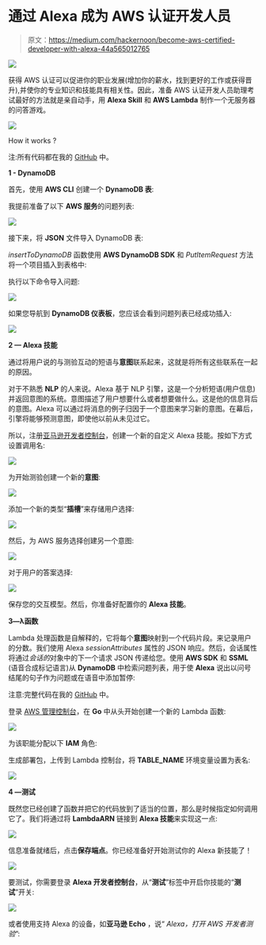 # 通过 Alexa 成为 AWS 认证开发人员

> 原文：<https://medium.com/hackernoon/become-aws-certified-developer-with-alexa-44a565012765>

![](img/f3777be474904b2870ce0ba48e8ab4ba.png)

获得 AWS 认证可以促进你的职业发展(增加你的薪水，找到更好的工作或获得晋升),并使你的专业知识和技能具有相关性。因此，准备 AWS 认证开发人员助理考试最好的方法就是亲自动手，用 **Alexa Skill** 和 **AWS Lambda** 制作一个无服务器的问答游戏。

![](img/25abb0771f5f4b4f445fd3f8b7d0d568.png)

How it works ?

注:所有代码都在我的 [GitHub](https://github.com/mlabouardy/alexa-aws-cda) 中。

**1 - DynamoDB**

首先，使用 **AWS CLI** 创建一个 **DynamoDB 表**:

我提前准备了以下 **AWS 服务**的问题列表:

![](img/43797873b9ec458df53ac4ffa65677f2.png)

接下来，将 **JSON** 文件导入 DynamoDB 表:

*insertToDynamoDB* 函数使用 **AWS DynamoDB SDK** 和 *PutItemRequest* 方法将一个项目插入到表格中:

执行以下命令导入问题:

![](img/74d5e0d3ccd1798c94ba5d1e5b13393f.png)

如果您导航到 **DynamoDB 仪表板**，您应该会看到问题列表已经成功插入:

![](img/b14cc1dab25999a30502b601f02c9f28.png)

**2 — Alexa 技能**

通过将用户说的与测验互动的短语与**意图**联系起来，这就是将所有这些联系在一起的原因。

对于不熟悉 **NLP** 的人来说。Alexa 基于 NLP 引擎，这是一个分析短语(用户信息)并返回意图的系统。意图描述了用户想要什么或者想要做什么。这是他的信息背后的意图。Alexa 可以通过将消息的例子归因于一个意图来学习新的意图。在幕后，引擎将能够预测意图，即使他以前从未见过它。

所以，注册[亚马逊开发者控制台](https://developer.amazon.com/)，创建一个新的自定义 Alexa 技能。按如下方式设置调用名:

![](img/5063747043f8ec92b47b453f5bbc199e.png)

为开始测验创建一个新的**意图**:

![](img/91498921679390f1f44f99448ecd9b13.png)

添加一个新的类型“**插槽**”来存储用户选择:

![](img/e59f86d6fa1ab5999d1c6682d94fcd76.png)

然后，为 AWS 服务选择创建另一个意图:

![](img/c50781524955361316521c39b8c35f9a.png)

对于用户的答案选择:

![](img/3ff43c9ef6897deac3fcb17ab957720b.png)

保存您的交互模型。然后，你准备好配置你的 **Alexa 技能**。

**3—λ函数**

Lambda 处理函数是自解释的，它将每个**意图**映射到一个代码片段。来记录用户的分数。我们使用 Alexa *sessionAttributes* 属性的 JSON 响应。然后，会话属性将通过*会话的*对象中的下一个请求 JSON 传递给您。使用 **AWS SDK** 和 **SSML** (语音合成标记语言)从 **DynamoDB** 中检索问题列表，用于使 **Alexa** 说出以问号结尾的句子作为问题或在语音中添加暂停:

注意:完整代码在我的 [GitHub](https://github.com/mlabouardy/alexa-aws-cda) 中。

登录 [AWS 管理控制台](https://console.aws.amazon.com/console/home)，在 **Go** 中从头开始创建一个新的 Lambda 函数:

![](img/e653525ad5f26fedae53c4fd11194905.png)

为该职能分配以下 **IAM** 角色:

生成部署包，上传到 Lambda 控制台，将 **TABLE_NAME** 环境变量设置为表名:

![](img/56727f76332674acefce6b7f3c4c16ea.png)

**4 —测试**

既然您已经创建了函数并把它的代码放到了适当的位置，那么是时候指定如何调用它了。我们将通过将 **LambdaARN** 链接到 **Alexa 技能**来实现这一点:

![](img/92ff7230338423bb060f351eb75bb1ef.png)

信息准备就绪后，点击**保存端点**。你已经准备好开始测试你的 Alexa 新技能了！

![](img/d0523180586fdd01555ad629fbfc1113.png)

要测试，你需要登录 **Alexa 开发者控制台**，从“**测试**”标签中开启你技能的“**测试**”开关:

![](img/86084bfb1e53b2f5a9b510c306297f3c.png)

或者使用支持 Alexa 的设备，如**亚马逊 Echo** ，说“ *Alexa，打开 AWS 开发者测验*”: